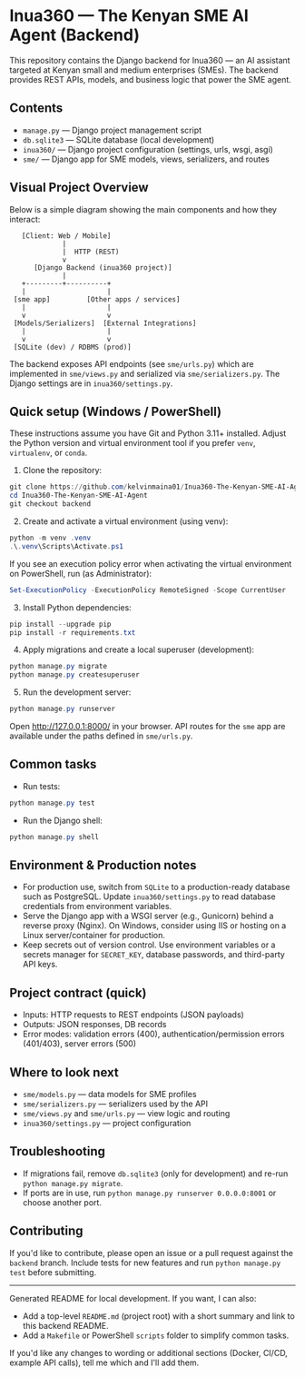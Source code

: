 # Inua360 — The Kenyan SME AI Agent (Backend)

This repository contains the Django backend for Inua360 — an AI assistant targeted at Kenyan small and medium enterprises (SMEs). The backend provides REST APIs, models, and business logic that power the SME agent.

## Contents

- `manage.py` — Django project management script
- `db.sqlite3` — SQLite database (local development)
- `inua360/` — Django project configuration (settings, urls, wsgi, asgi)
- `sme/` — Django app for SME models, views, serializers, and routes

## Visual Project Overview

Below is a simple diagram showing the main components and how they interact:

```
   [Client: Web / Mobile] 
             |
             |  HTTP (REST)
             v
      [Django Backend (inua360 project)]
             |
   +---------+----------+
   |                    |
 [sme app]         [Other apps / services]
   |                    |
   v                    v
 [Models/Serializers]  [External Integrations]
   |                    |
   v                    v
 [SQLite (dev) / RDBMS (prod)]
```

The backend exposes API endpoints (see `sme/urls.py`) which are implemented in `sme/views.py` and serialized via `sme/serializers.py`. The Django settings are in `inua360/settings.py`.

## Quick setup (Windows / PowerShell)

These instructions assume you have Git and Python 3.11+ installed. Adjust the Python version and virtual environment tool if you prefer `venv`, `virtualenv`, or `conda`.

1. Clone the repository:

```powershell
git clone https://github.com/kelvinmaina01/Inua360-The-Kenyan-SME-AI-Agent.git
cd Inua360-The-Kenyan-SME-AI-Agent
git checkout backend
```

2. Create and activate a virtual environment (using venv):

```powershell
python -m venv .venv
.\.venv\Scripts\Activate.ps1
```

If you see an execution policy error when activating the virtual environment on PowerShell, run (as Administrator):

```powershell
Set-ExecutionPolicy -ExecutionPolicy RemoteSigned -Scope CurrentUser
```

3. Install Python dependencies:

```powershell
pip install --upgrade pip
pip install -r requirements.txt
```

4. Apply migrations and create a local superuser (development):

```powershell
python manage.py migrate
python manage.py createsuperuser
```

5. Run the development server:

```powershell
python manage.py runserver
```

Open http://127.0.0.1:8000/ in your browser. API routes for the `sme` app are available under the paths defined in `sme/urls.py`.

## Common tasks

- Run tests:

```powershell
python manage.py test
```

- Run the Django shell:

```powershell
python manage.py shell
```

## Environment & Production notes

- For production use, switch from `SQLite` to a production-ready database such as PostgreSQL. Update `inua360/settings.py` to read database credentials from environment variables.
- Serve the Django app with a WSGI server (e.g., Gunicorn) behind a reverse proxy (Nginx). On Windows, consider using IIS or hosting on a Linux server/container for production.
- Keep secrets out of version control. Use environment variables or a secrets manager for `SECRET_KEY`, database passwords, and third-party API keys.

## Project contract (quick)

- Inputs: HTTP requests to REST endpoints (JSON payloads)
- Outputs: JSON responses, DB records
- Error modes: validation errors (400), authentication/permission errors (401/403), server errors (500)

## Where to look next

- `sme/models.py` — data models for SME profiles
- `sme/serializers.py` — serializers used by the API
- `sme/views.py` and `sme/urls.py` — view logic and routing
- `inua360/settings.py` — project configuration

## Troubleshooting

- If migrations fail, remove `db.sqlite3` (only for development) and re-run `python manage.py migrate`.
- If ports are in use, run `python manage.py runserver 0.0.0.0:8001` or choose another port.

## Contributing

If you'd like to contribute, please open an issue or a pull request against the `backend` branch. Include tests for new features and run `python manage.py test` before submitting.

---
Generated README for local development. If you want, I can also:

- Add a top-level `README.md` (project root) with a short summary and link to this backend README.
- Add a `Makefile` or PowerShell `scripts` folder to simplify common tasks.

If you'd like any changes to wording or additional sections (Docker, CI/CD, example API calls), tell me which and I'll add them.
